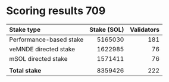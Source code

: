 # Scoring results 709

| Stake type              | Stake (SOL)    | Validators     |
|:------------------------|---------------:|---------------:|
| Performance-based stake | 5165030        | 181            |
| veMNDE directed stake   | 1622985        | 76             |
| mSOL directed stake     | 1571411        | 76             |
|                         |                |                |
| **Total stake**         | 8359426        | 222            |